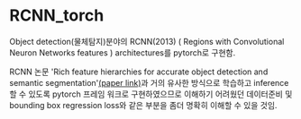 # RCNN_torch
Object detection(물체탐지)분야의 RCNN(2013) ( Regions with Convolutional Neuron Networks features ) architectures를 pytorch로 구현함.

RCNN 논문 'Rich feature hierarchies for accurate object detection and semantic segmentation'[(paper link)](https://arxiv.org/abs/1311.2524)과 거의 유사한 방식으로 학습하고 inference할 수 있도록 pytorch 프레임 워크로 구현하였으므로 이해하기 어려웠던 데이터준비 및 bounding box regression loss와 같은 부분을 좀더 명확히 이해할 수 있을 것임.
